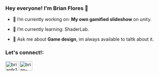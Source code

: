 ### Hey everyone! I'm Brian Flores 👋

- 🔭 I’m currently working on: **My own gamified slideshow** on unity.
  
- 🌱 I’m currently learning: ShaderLab.

- 💬 Ask me about **Game design**, im always available to taltk about it.

<h3 align="left"> Let's connect!:</h3>
<p align="left">
<a href="https://twitter.com/brianfs12" target="blank"><img align="center" src="https://raw.githubusercontent.com/rahuldkjain/github-profile-readme-generator/master/src/images/icons/Social/twitter.svg" alt="brianfs12" height="30" width="40" /></a>
<a href="https://www.linkedin.com/in/brian-flores-sanchez-5b35b11a1/" target="blank"><img align="center" src="https://raw.githubusercontent.com/rahuldkjain/github-profile-readme-generator/master/src/images/icons/Social/linked-in-alt.svg" alt="brian-flores-sanchez-5b35b11a1" height="30" width="40" /></a>
</p>
<!--
**brianfs12/brianfs12** is a ✨ _special_ ✨ repository because its `README.md` (this file) appears on your GitHub profile.

Here are some ideas to get you started:


- 👯 I’m looking to collaborate on ...
- 🤔 I’m looking for help with ...
- 💬 Ask me about ...
- 📫 How to reach me: ...
- 😄 Pronouns: ...
- ⚡ Fun fact: ...
-->
